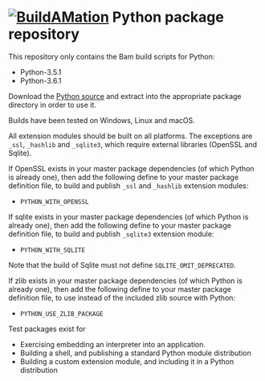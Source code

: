 # [![BuildAMation](http://buildamation.com/BAM-small.png)](https://github.com/markfinal/BuildAMation) Python package repository

This repository only contains the Bam build scripts for Python:

* Python-3.5.1
* Python-3.6.1

Download the [Python source](https://www.python.org/downloads/) and extract into the appropriate package directory in order to use it.

Builds have been tested on Windows, Linux and macOS.

All extension modules should be built on all platforms.
The exceptions are `_ssl`, `_hashlib` and `_sqlite3`, which require external libraries (OpenSSL and Sqlite).

If OpenSSL exists in your master package dependencies (of which Python is already one), then add the following define to your master package definition file, to build and publish `_ssl` and `_hashlib` extension modules:
* `PYTHON_WITH_OPENSSL`

If sqlite exists in your master package dependencies (of which Python is already one), then add the following define to your master package definition file, to build and publish `_sqlite3` extension module:
* `PYTHON_WITH_SQLITE`

Note that the build of Sqlite must not define `SQLITE_OMIT_DEPRECATED`.

If zlib exists in your master package dependencies (of which Python is already one), then add the following define to your master package definition file, to use instead of the included zlib source with Python:
* `PYTHON_USE_ZLIB_PACKAGE`

Test packages exist for
* Exercising embedding an interpreter into an application.
* Building a shell, and publishing a standard Python module distribution
* Building a custom extension module, and including it in a Python distribution

